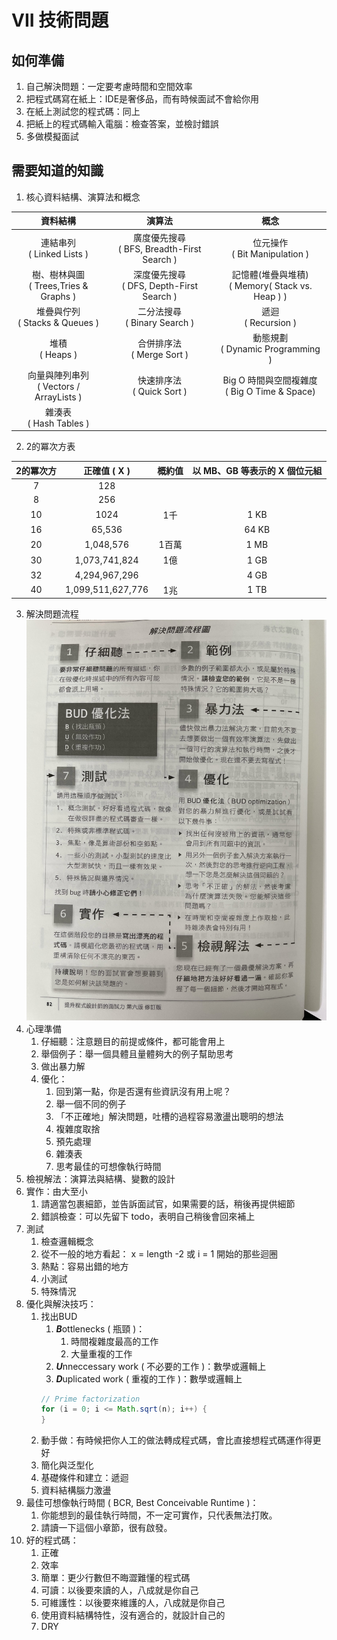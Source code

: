 # VII 技術問題

## 如何準備
1. 自己解決問題：一定要考慮時間和空間效率
2. 把程式碼寫在紙上：IDE是奢侈品，而有時候面試不會給你用
3. 在紙上測試您的程式碼：同上
4. 把紙上的程式碼輸入電腦：檢查答案，並檢討錯誤
5. 多做模擬面試

## 需要知道的知識
1. 核心資料結構、演算法和概念

|                 資料結構                 |                   演算法                    |                     概念                      |
|:------------------------------------:|:----------------------------------------:|:-------------------------------------------:|
|      連結串列<br/>( Linked Lists )       | 廣度優先搜尋<br/>( BFS, Breadth-First Search ) |        位元操作<br/>( Bit Manipulation )        |
| 樹、樹林與圖<br/>( Trees,Tries & Graphs )  |  深度優先搜尋<br/>( DFS, Depth-First Search )  | 記憶體(堆疊與堆積)<br/>( Memory( Stack vs. Heap ) ) |
|    堆疊與佇列<br/>( Stacks & Queues )     |       二分法搜尋<br/>( Binary Search )        |            遞迴<br/>( Recursion )             |
|           堆積<br/>( Heaps )           |         合併排序法<br/>( Merge Sort )         |      動態規劃<br/>( Dynamic Programming )       |
| 向量與陣列串列<br/>( Vectors / ArrayLists ) |         快速排序法<br/>( Quick Sort )         |  Big O 時間與空間複雜度<br/>( Big O Time & Space)   |
|       雜湊表<br/>( Hash Tables )        |                                          |                                             |

2. 2的冪次方表

| 2的冪次方 |     正確值 ( X )     | 概約值 | 以 MB、GB 等表示的 X 個位元組 |
|:-----:|:-----------------:|:---:|:-------------------:|
|   7   |        128        |     |                     |
|   8   |        256        |     |                     |
|  10   |       1024        | 1千  |        1 KB         |
|  16   |      65,536       |     |        64 KB        |
|  20   |     1,048,576     | 1百萬 |        1 MB         |
|  30   |   1,073,741,824   | 1億  |        1 GB         |
|  32   |   4,294,967,296   |     |        4 GB         |
|  40   | 1,099,511,627,776 | 1兆  |        1 TB         |

3. 解決問題流程
![](images/BUD.jpeg)
4. 心理準備
   1. 仔細聽：注意題目的前提或條件，都可能會用上
   2. 舉個例子：舉一個具體且量體夠大的例子幫助思考
   3. 做出暴力解
   4. 優化：
      1. 回到第一點，你是否還有些資訊沒有用上呢？
      2. 舉一個不同的例子
      3. 「不正確地」解決問題，吐槽的過程容易激盪出聰明的想法
      4. 複雜度取捨
      5. 預先處理
      6. 雜湊表
      7. 思考最佳的可想像執行時間
5. 檢視解法：演算法與結構、變數的設計
6. 實作：由大至小
   1. 請適當包裹細節，並告訴面試官，如果需要的話，稍後再提供細節
   2. 錯誤檢查：可以先留下 todo，表明自己稍後會回來補上
7. 測試
   1. 檢查邏輯概念
   2. 從不一般的地方看起： x = length -2 或 i = 1 開始的那些迴圈
   3. 熱點：容易出錯的地方
   4. 小測試
   5. 特殊情況
8. 優化與解決技巧：
   1. 找出BUD
      1. ***B***ottlenecks ( 瓶頸 )：
         1. 時間複雜度最高的工作
         2. 大量重複的工作
      2. ***U***nneccessary work ( 不必要的工作 )：數學或邏輯上
      3. ***D***uplicated work ( 重複的工作 )：數學或邏輯上
      ```java
      // Prime factorization
      for (i = 0; i <= Math.sqrt(n); i++) {
      }
      ```
   2. 動手做：有時候把你人工的做法轉成程式碼，會比直接想程式碼運作得更好
   3. 簡化與泛型化
   4. 基礎條件和建立：遞迴
   5. 資料結構腦力激盪
9. 最佳可想像執行時間 ( BCR, Best Conceivable Runtime )：
   1. 你能想到的最佳執行時間，不一定可實作，只代表無法打敗。
   2. 請讀一下這個小章節，很有啟發。
10. 好的程式碼：
    1. 正確
    2. 效率
    3. 簡單：更少行數但不晦澀難懂的程式碼
    4. 可讀：以後要來讀的人，八成就是你自己
    5. 可維護性：以後要來維護的人，八成就是你自己
    6. 使用資料結構特性，沒有適合的，就設計自己的
    7. DRY